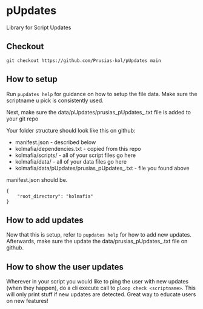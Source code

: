 # pUpdates
Library for Script Updates

## Checkout
```
git checkout https://github.com/Prusias-kol/pUpdates main
```

## How to setup
Run `pupdates help` for guidance on how to setup the file data. Make sure the scriptname u pick is consistently used.

Next, make sure the data/pUpdates/prusias_pUpdates_<your Script Name here>.txt file is added to your git repo

Your folder structure should look like this on github:  
- manifest.json - described below
- kolmafia/dependencies.txt - copied from this repo
- kolmafia/scripts/<your script here> - all of your script files go here
- kolmafia/data/<your data here> - all of your data files go here
- kolmafia/data/pUpdates/prusias_pUpdates_<your Script Name here>.txt - file you found above

manifest.json should be.   
```
{
	"root_directory": "kolmafia"
}
```

## How to add updates
Now that this is setup, refer to `pupdates help` for how to add new updates. Afterwards, make sure the update the data/prusias_pUpdates_<your Script Name here>.txt file on github.

## How to show the user updates
Wherever in your script you would like to ping the user with new updates (when they happen), do a cli execute call to `ploop check <scriptname>`. This will only print stuff if new updates are detected. Great way to educate users on new features!
